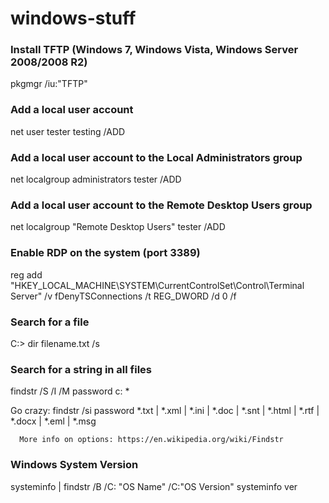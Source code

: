 # windows-stuff
### Install TFTP (Windows 7, Windows Vista, Windows Server 2008/2008 R2)
pkgmgr /iu:"TFTP"

### Add a local user account
net user tester testing /ADD

### Add a local user account to the Local Administrators group
net localgroup administrators tester /ADD

### Add a local user account to the Remote Desktop Users group
net localgroup "Remote Desktop Users" tester /ADD

### Enable RDP on the system (port 3389)
reg add "HKEY_LOCAL_MACHINE\SYSTEM\CurrentControlSet\Control\Terminal Server" /v fDenyTSConnections /t REG_DWORD /d 0 /f

### Search for a file
C:\> dir filename.txt /s

### Search for a string in all files
findstr /S /I /M password c: \*

  Go crazy:   findstr /si password *.txt | *.xml | *.ini | *.doc | *.snt | *.html | *.rtf | *.docx | *.eml | *.msg
	  
	  More info on options: https://en.wikipedia.org/wiki/Findstr

### Windows System Version
systeminfo | findstr /B /C: "OS Name" /C:"OS Version"
systeminfo
ver
